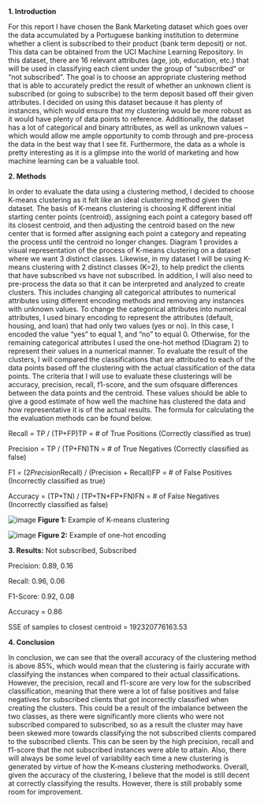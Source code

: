 
**1. Introduction**

For this report I have chosen the Bank Marketing dataset which goes over the data accumulated by a
Portuguese banking institution to determine whether a client is subscribed to their product (bank term
deposit) or not. This data can be obtained from the UCI Machine Learning Repository. In this dataset,
there are 16 relevant attributes (age, job, education, etc.) that will be used in classifying each client
under the group of “subscribed” or “not subscribed”. The goal is to choose an appropriate clustering
method that is able to accurately predict the result of whether an unknown client is subscribed (or going
to subscribe) to the term deposit based off their given attributes.
I decided on using this dataset because it has plenty of instances, which would ensure that my
clustering would be more robust as it would have plenty of data points to reference. Additionally, the
dataset has a lot of categorical and binary attributes, as well as unknown values – which would allow
me ample opportunity to comb through and pre-process the data in the best way that I see fit.
Furthermore, the data as a whole is pretty interesting as it is a glimpse into the world of marketing and
how machine learning can be a valuable tool.

**2. Methods**

In order to evaluate the data using a clustering method, I decided to choose K-means clustering as it felt
like an ideal clustering method given the dataset. The basis of K-means clustering is choosing K
different initial starting center points (centroid), assigning each point a category based off its closest
centroid, and then adjusting the centroid based on the new center that is formed after assigning each
point a category and repeating the process until the centroid no longer changes. Diagram 1 provides a
visual representation of the process of K-means clustering on a dataset where we want 3 distinct
classes. Likewise, in my dataset I will be using K-means clustering with 2 distinct classes (K=2), to
help predict the clients that have subscribed vs have not subscribed.
In addition, I will also need to pre-process the data so that it can be interpreted and analyzed to create
clusters. This includes changing all categorical attributes to numerical attributes using different
encoding methods and removing any instances with unknown values. To change the categorical
attributes into numerical attributes, I used binary encoding to represent the attributes (default, housing,
and loan) that had only two values (yes or no). In this case, I encoded the value “yes” to equal 1, and
“no” to equal 0. Otherwise, for the remaining categorical attributes I used the one-hot method (Diagram
2) to represent their values in a numerical manner.
To evaluate the result of the clusters, I will compared the classifications that are attributed to each of
the data points based off the clustering with the actual classification of the data points. The criteria that
I will use to evaluate these clusterings will be accuracy, precision, recall, f1-score, and the sum ofsquare differences between the data points and the centroid. These values should be able to give a good
estimate of how well the machine has clustered the data and how representative it is of the actual
results. The formula for calculating the the evaluation methods can be found below.

Recall = TP / (TP+FP)TP = # of True Positions (Correctly classified as true)

Precision = TP / (TP+FN)TN = # of True Negatives (Correctly classified as false)

F1 = (2*Precision*Recall) / (Precision + Recall)FP = # of False Positives (Incorrectly classified as true)

Accuracy = (TP+TN) / (TP+TN+FP+FN)FN = # of False Negatives (Incorrectly classified as false)

![image](https://github.com/akregmi/Bank-Marketing-Classification/assets/58271045/369c5d32-0680-4517-be42-e2610925ab01)
**Figure 1:** Example of K-means clustering

![image](https://github.com/akregmi/Bank-Marketing-Classification/assets/58271045/d33ca706-1f55-4506-bc9f-3a7099d84ea9)
**Figure 2:** Example of one-hot encoding

**3. Results:**
Not subscribed,
Subscribed

Precision:
0.89,
0.16

Recall:
0.96,
0.06

F1-Score:
0.92,
0.08

Accuracy = 0.86

SSE of samples to closest centroid = 192320776163.53

**4. Conclusion**

In conclusion, we can see that the overall accuracy of the clustering method is above 85%, which
would mean that the clustering is fairly accurate with classifying the instances when compared to their
actual classifications. However, the precision, recall and f1-score are very low for the subscribed
classification, meaning that there were a lot of false positives and false negatives for subscribed clients
that got incorrectly classified when creating the clusters. This could be a result of the imbalance
between the two classes, as there were significantly more clients who were not subscribed compared to
subscribed, so as a result the cluster may have been skewed more towards classifying the not
subscribed clients compared to the subscribed clients. This can be seen by the high precision, recall and
f1-score that the not subscribed instances were able to attain. Also, there will always be some level of
variability each time a new clustering is generated by virtue of how the K-means clustering methodworks. Overall, given the accuracy of the clustering, I believe that the model is still decent at correctly
classifying the results. However, there is still probably some room for improvement.
